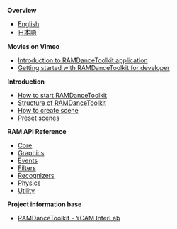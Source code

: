 **Overview**

- [English](Overview)
- [日本語](Overview_Jp)


**Movies on Vimeo**

- [Introduction to RAMDanceToolkit application](#)
- [Getting started with RAMDanceToolkit for developer](#)


**Introduction**
- [How to start RAMDanceToolkit](How-to-setup-RAMDanceToolkit)
- [Structure of RAMDanceToolkit](Structure-of-RAMDanceToolkit)
- [How to create scene](How-to-create-Scene)
- [Preset scenes](Preset_scenes)


**RAM API Reference**
- [Core](RAM-API-Reference-Core)
- [Graphics](RAM-API-Reference-Graphics)
- [Events](RAM-API-Reference-Events)
- [Filters](RAM-API-Reference-Filters)
- [Recognizers](RAM-API-Reference-Recognizers)
- [Physics](RAM-API-Reference-Physics)
- [Utility](RAM-API-Reference-Utility)


<!--
- [Abacus]()
- [BasicActor]()
- [BigBox]()
- [Chain]()
- [ColorGrid]()
- [Donuts]()
- [Expansion]()
- [FourPoints]()
- [Future]()
- [Graph]()
- [HastyChase]()
- [Helper]()
- [Kepler]()
- [Laban]()
- [Line]()
- [Monster]()
- [Notation]()
- [Particles]()
- [Ragdoll]()
- [SoundCube]()
- [Stamp]()
- [ThreePoints]()
- [UpsideDown]()
-->

**Project information base**

- [RAMDanceToolkit - YCAM InterLab](http://interlab.ycam.jp/en/)